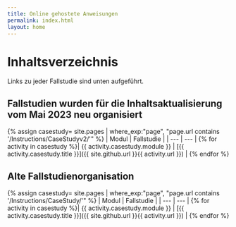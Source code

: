 ```yaml
---
title: Online gehostete Anweisungen
permalink: index.html
layout: home
---
```


# Inhaltsverzeichnis

Links zu jeder Fallstudie sind unten aufgeführt.


## Fallstudien wurden für die Inhaltsaktualisierung vom Mai 2023 neu organisiert

{% assign casestudy= site.pages | where_exp:"page", "page.url contains '/Instructions/CaseStudyv2/'" %}
| Modul | Fallstudie |
| --- | --- | 
{% for activity in casestudy  %}| {{ activity.casestudy.module }} | [{{ activity.casestudy.title }}]({{ site.github.url }}{{ activity.url }}) |
{% endfor %}


## Alte Fallstudienorganisation

{% assign casestudy= site.pages | where_exp:"page", "page.url contains '/Instructions/CaseStudy/'" %}
| Modul | Fallstudie |
| --- | --- | 
{% for activity in casestudy  %}| {{ activity.casestudy.module }} | [{{ activity.casestudy.title }}]({{ site.github.url }}{{ activity.url }}) |
{% endfor %}